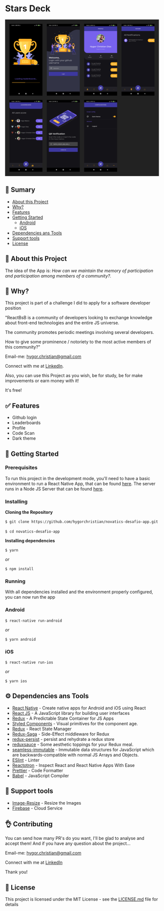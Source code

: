 # Stars Deck 

![Preview-Screens](https://github.com/hygorchristian/novatics-desafio-app/blob/master/screens.png)

## :book: Sumary

- [About this Project](https://github.com/hygorchristian/novatics-desafio-app#speech_balloon-about-this-project)
- [Why?](https://github.com/hygorchristian/novatics-desafio-app#thinking-why)
- [Features](https://github.com/hygorchristian/novatics-desafio-app#white_check_mark-features)
- [Getting Started](https://github.com/hygorchristian/novatics-desafio-app#rocket-getting-started)
    - [Android]()
    - [iOS]()
- [Dependencies ans Tools](https://github.com/hygorchristian/novatics-desafio-app#gear-dependencies-ans-tools)
- [Support tools](https://github.com/hygorchristian/novatics-desafio-app#wrench-support-tools)
- [License](https://github.com/hygorchristian/novatics-desafio-app#book-license)

## :speech_balloon: About this Project

The idea of the App is:
_How can we maintain the memory of participation and participation among members of a community?._


## :thinking: Why?

This project is part of a challenge I did to apply for a software developer position

"ReactBsB is a community of developers looking to exchange knowledge about front-end technologies and the entire JS universe. 

The community promotes periodic meetings involving several developers. 

How to give some prominence / notoriety to the most active members of this community?"

Email-me: hygor.christian@gmail.com

Connect with me at [LinkedIn](https://www.linkedin.com/in/hygor-christian/).

Also, you can use this Project as you wish, be for study, be for make improvements or earn money with it!

It's free!

## :white_check_mark: Features

- Github login
- Leaderboards
- Profile
- Code Scan
- Dark theme

## :rocket: Getting Started

### Prerequisites

To run this project in the development mode, you'll need to have a basic environment to run a React Native App, that can be found [here](https://reactnative.dev/docs/getting-started).
The server runs in a Node JS Server that can be found [here](https://github.com/hygorchristian/novatics-desafio-backend).

### Installing

**Cloning the Repository**

```
$ git clone https://github.com/hygorchristian/novatics-desafio-app.git

$ cd novatics-desafio-app
```

**Installing dependencies**

```
$ yarn
```

_or_

```
$ npm install
```

### Running

With all dependencies installed and the environment properly configured, you can now run the app

### Android

```
$ react-native run-android
```

_or_

```
$ yarn android
```


### iOS

```
$ react-native run-ios
```

_or_

```
$ yarn ios
```

## :gear: Dependencies ans Tools

- [React Native](https://reactnative.dev/) - Create native apps for Android and iOS using React
- [React JS](https://reactjs.org/) - A JavaScript library for building user interfaces
- [Redux](https://redux.js.org/) - A Predictable State Container for JS Apps
- [Styled Components](https://styled-components.com/) - Visual primitives for the component age.
- [Redux](https://redux.js.org/) - React State Manager
- [Redux-Saga](https://redux-saga.js.org/) - Side-Effect middleware for Redux
- [redux-persist](https://github.com/rt2zz/redux-persist) - persist and rehydrate a redux store
- [reduxsauce](https://github.com/jkeam/reduxsauce) - Some aesthetic toppings for your Redux meal.
- [seamless-immutable](https://github.com/rtfeldman/seamless-immutable) - Immutable data structures for JavaScript which are backwards-compatible with normal JS Arrays and Objects.
- [ESlint](https://eslint.org/) - Linter
- [Reactotron](https://infinite.red/reactotron) - Inspect React and React Native Apps With Ease
- [Prettier](https://prettier.io/) - Code Formatter
- [Babel](https://babeljs.io/) - JavaScript Compiler


## :wrench: Support tools

- [Image-Resize](https://imageresize.org) - Resize the Images
- [Firebase](https://firebase.google.com/) - Cloud Service

## :ok_hand: Contributing

You can send how many PR's do you want, I'll be glad to analyse and accept them! And if you have any question about the project...

Email-me: hygor.christian@gmail.com

Connect with me at [LinkedIn](https://www.linkedin.com/in/hygor-christian/)

Thank you!

## :book: License

This project is licensed under the MIT License - see the [LICENSE.md](https://github.com/hygorchristian/novatics-desafio-app/blob/master/LICENSE) file for details
